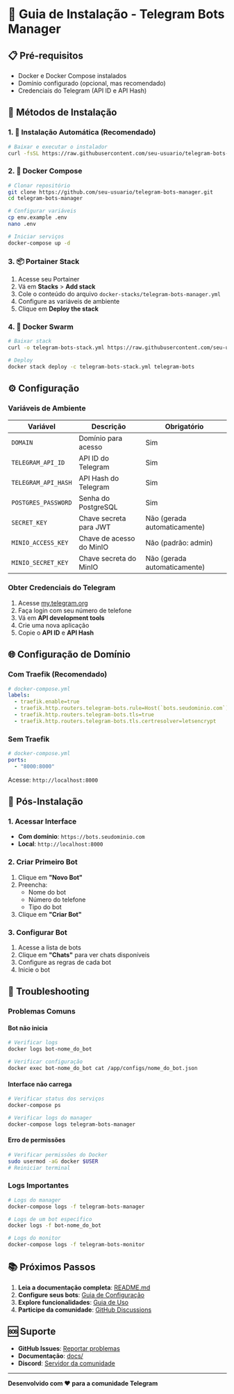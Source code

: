 # 🚀 Guia de Instalação - Telegram Bots Manager

## 📋 Pré-requisitos

- Docker e Docker Compose instalados
- Domínio configurado (opcional, mas recomendado)
- Credenciais do Telegram (API ID e API Hash)

## 🎯 Métodos de Instalação

### 1. 🚀 Instalação Automática (Recomendado)

```bash
# Baixar e executar o instalador
curl -fsSL https://raw.githubusercontent.com/seu-usuario/telegram-bots-manager/main/install.sh | bash
```

### 2. 🐳 Docker Compose

```bash
# Clonar repositório
git clone https://github.com/seu-usuario/telegram-bots-manager.git
cd telegram-bots-manager

# Configurar variáveis
cp env.example .env
nano .env

# Iniciar serviços
docker-compose up -d
```

### 3. 📦 Portainer Stack

1. Acesse seu Portainer
2. Vá em **Stacks** > **Add stack**
3. Cole o conteúdo do arquivo `docker-stacks/telegram-bots-manager.yml`
4. Configure as variáveis de ambiente
5. Clique em **Deploy the stack**

### 4. 🐋 Docker Swarm

```bash
# Baixar stack
curl -o telegram-bots-stack.yml https://raw.githubusercontent.com/seu-usuario/telegram-bots-manager/main/docker-stacks/telegram-bots-manager.yml

# Deploy
docker stack deploy -c telegram-bots-stack.yml telegram-bots
```

## ⚙️ Configuração

### Variáveis de Ambiente

| Variável | Descrição | Obrigatório |
|----------|-----------|-------------|
| `DOMAIN` | Domínio para acesso | Sim |
| `TELEGRAM_API_ID` | API ID do Telegram | Sim |
| `TELEGRAM_API_HASH` | API Hash do Telegram | Sim |
| `POSTGRES_PASSWORD` | Senha do PostgreSQL | Sim |
| `SECRET_KEY` | Chave secreta para JWT | Não (gerada automaticamente) |
| `MINIO_ACCESS_KEY` | Chave de acesso do MinIO | Não (padrão: admin) |
| `MINIO_SECRET_KEY` | Chave secreta do MinIO | Não (gerada automaticamente) |

### Obter Credenciais do Telegram

1. Acesse [my.telegram.org](https://my.telegram.org)
2. Faça login com seu número de telefone
3. Vá em **API development tools**
4. Crie uma nova aplicação
5. Copie o **API ID** e **API Hash**

## 🌐 Configuração de Domínio

### Com Traefik (Recomendado)

```yaml
# docker-compose.yml
labels:
  - traefik.enable=true
  - traefik.http.routers.telegram-bots.rule=Host(`bots.seudominio.com`)
  - traefik.http.routers.telegram-bots.tls=true
  - traefik.http.routers.telegram-bots.tls.certresolver=letsencrypt
```

### Sem Traefik

```yaml
# docker-compose.yml
ports:
  - "8000:8000"
```

Acesse: `http://localhost:8000`

## 🔧 Pós-Instalação

### 1. Acessar Interface

- **Com domínio**: `https://bots.seudominio.com`
- **Local**: `http://localhost:8000`

### 2. Criar Primeiro Bot

1. Clique em **"Novo Bot"**
2. Preencha:
   - Nome do bot
   - Número do telefone
   - Tipo do bot
3. Clique em **"Criar Bot"**

### 3. Configurar Bot

1. Acesse a lista de bots
2. Clique em **"Chats"** para ver chats disponíveis
3. Configure as regras de cada bot
4. Inicie o bot

## 🐛 Troubleshooting

### Problemas Comuns

#### Bot não inicia
```bash
# Verificar logs
docker logs bot-nome_do_bot

# Verificar configuração
docker exec bot-nome_do_bot cat /app/configs/nome_do_bot.json
```

#### Interface não carrega
```bash
# Verificar status dos serviços
docker-compose ps

# Verificar logs do manager
docker-compose logs telegram-bots-manager
```

#### Erro de permissões
```bash
# Verificar permissões do Docker
sudo usermod -aG docker $USER
# Reiniciar terminal
```

### Logs Importantes

```bash
# Logs do manager
docker-compose logs -f telegram-bots-manager

# Logs de um bot específico
docker logs -f bot-nome_do_bot

# Logs do monitor
docker-compose logs -f telegram-bots-monitor
```

## 📚 Próximos Passos

1. **Leia a documentação completa**: [README.md](../README.md)
2. **Configure seus bots**: [Guia de Configuração](CONFIGURATION.md)
3. **Explore funcionalidades**: [Guia de Uso](USAGE.md)
4. **Participe da comunidade**: [GitHub Discussions](https://github.com/seu-usuario/telegram-bots-manager/discussions)

## 🆘 Suporte

- **GitHub Issues**: [Reportar problemas](https://github.com/seu-usuario/telegram-bots-manager/issues)
- **Documentação**: [docs/](../docs/)
- **Discord**: [Servidor da comunidade](https://discord.gg/telegram-bots-manager)

---

**Desenvolvido com ❤️ para a comunidade Telegram**
